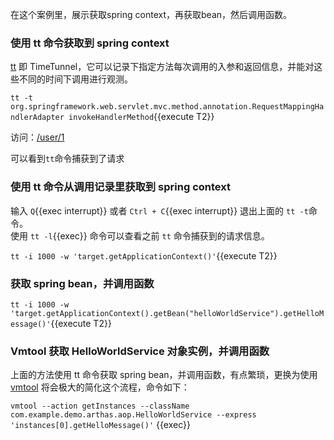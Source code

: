 在这个案例里，展示获取spring context，再获取bean，然后调用函数。

### 使用 tt 命令获取到 spring context

[tt](https://arthas.aliyun.com/doc/tt.html) 即 TimeTunnel，它可以记录下指定方法每次调用的入参和返回信息，并能对这些不同的时间下调用进行观测。

`tt -t org.springframework.web.servlet.mvc.method.annotation.RequestMappingHandlerAdapter invokeHandlerMethod`{{execute T2}}

访问：[/user/1]({{TRAFFIC_HOST1_80}}/user/1)

可以看到`tt`命令捕获到了请求

### 使用 tt 命令从调用记录里获取到 spring context

输入 `Q`{{exec interrupt}} 或者 `Ctrl + C`{{exec interrupt}} 退出上面的 `tt -t`命令。  
使用 `tt -l`{{exec}} 命令可以查看之前 `tt` 命令捕获到的请求信息。

`tt -i 1000 -w 'target.getApplicationContext()'`{{execute T2}}

### 获取 spring bean，并调用函数

`tt -i 1000 -w 'target.getApplicationContext().getBean("helloWorldService").getHelloMessage()'`{{execute T2}}

### Vmtool 获取 HelloWorldService 对象实例，并调用函数

上面的方法使用 tt 命令获取 spring bean，并调用函数，有点繁琐，更换为使用 [vmtool](https://arthas.aliyun.com/doc/vmtool.html) 将会极大的简化这个流程，命令如下：

`vmtool --action getInstances --className com.example.demo.arthas.aop.HelloWorldService --express 'instances[0].getHelloMessage()'` {{exec}}
